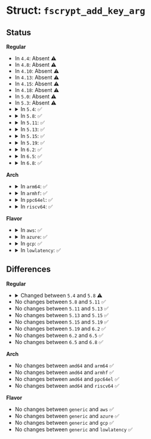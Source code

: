 # Struct: <code>fscrypt_add_key_arg</code>

## Status
<b>Regular</b>
<ul>
<li>
In <code>4.4</code>: Absent ⚠️
</li>
<li>
In <code>4.8</code>: Absent ⚠️
</li>
<li>
In <code>4.10</code>: Absent ⚠️
</li>
<li>
In <code>4.13</code>: Absent ⚠️
</li>
<li>
In <code>4.15</code>: Absent ⚠️
</li>
<li>
In <code>4.18</code>: Absent ⚠️
</li>
<li>
In <code>5.0</code>: Absent ⚠️
</li>
<li>
In <code>5.3</code>: Absent ⚠️
</li>
<li>
<details>
<summary>In <code>5.4</code>: ✅</summary>

```c
struct fscrypt_add_key_arg {
    struct fscrypt_key_specifier key_spec;
    __u32 raw_size;
    __u32 __reserved[9];
    __u8 raw[0];
};
```
</details>
</li>
<li>
<details>
<summary>In <code>5.8</code>: ✅</summary>

```c
struct fscrypt_add_key_arg {
    struct fscrypt_key_specifier key_spec;
    __u32 raw_size;
    __u32 key_id;
    __u32 __reserved[8];
    __u8 raw[0];
};
```
</details>
</li>
<li>
<details>
<summary>In <code>5.11</code>: ✅</summary>

```c
struct fscrypt_add_key_arg {
    struct fscrypt_key_specifier key_spec;
    __u32 raw_size;
    __u32 key_id;
    __u32 __reserved[8];
    __u8 raw[0];
};
```
</details>
</li>
<li>
<details>
<summary>In <code>5.13</code>: ✅</summary>

```c
struct fscrypt_add_key_arg {
    struct fscrypt_key_specifier key_spec;
    __u32 raw_size;
    __u32 key_id;
    __u32 __reserved[8];
    __u8 raw[0];
};
```
</details>
</li>
<li>
<details>
<summary>In <code>5.15</code>: ✅</summary>

```c
struct fscrypt_add_key_arg {
    struct fscrypt_key_specifier key_spec;
    __u32 raw_size;
    __u32 key_id;
    __u32 __reserved[8];
    __u8 raw[0];
};
```
</details>
</li>
<li>
<details>
<summary>In <code>5.19</code>: ✅</summary>

```c
struct fscrypt_add_key_arg {
    struct fscrypt_key_specifier key_spec;
    __u32 raw_size;
    __u32 key_id;
    __u32 __reserved[8];
    __u8 raw[0];
};
```
</details>
</li>
<li>
<details>
<summary>In <code>6.2</code>: ✅</summary>

```c
struct fscrypt_add_key_arg {
    struct fscrypt_key_specifier key_spec;
    __u32 raw_size;
    __u32 key_id;
    __u32 __reserved[8];
    __u8 raw[0];
};
```
</details>
</li>
<li>
<details>
<summary>In <code>6.5</code>: ✅</summary>

```c
struct fscrypt_add_key_arg {
    struct fscrypt_key_specifier key_spec;
    __u32 raw_size;
    __u32 key_id;
    __u32 __reserved[8];
    __u8 raw[0];
};
```
</details>
</li>
<li>
<details>
<summary>In <code>6.8</code>: ✅</summary>

```c
struct fscrypt_add_key_arg {
    struct fscrypt_key_specifier key_spec;
    __u32 raw_size;
    __u32 key_id;
    __u32 __reserved[8];
    __u8 raw[0];
};
```
</details>
</li>
</ul>
<b>Arch</b>
<ul>
<li>
<details>
<summary>In <code>arm64</code>: ✅</summary>

```c
struct fscrypt_add_key_arg {
    struct fscrypt_key_specifier key_spec;
    __u32 raw_size;
    __u32 __reserved[9];
    __u8 raw[0];
};
```
</details>
</li>
<li>
<details>
<summary>In <code>armhf</code>: ✅</summary>

```c
struct fscrypt_add_key_arg {
    struct fscrypt_key_specifier key_spec;
    __u32 raw_size;
    __u32 __reserved[9];
    __u8 raw[0];
};
```
</details>
</li>
<li>
<details>
<summary>In <code>ppc64el</code>: ✅</summary>

```c
struct fscrypt_add_key_arg {
    struct fscrypt_key_specifier key_spec;
    __u32 raw_size;
    __u32 __reserved[9];
    __u8 raw[0];
};
```
</details>
</li>
<li>
<details>
<summary>In <code>riscv64</code>: ✅</summary>

```c
struct fscrypt_add_key_arg {
    struct fscrypt_key_specifier key_spec;
    __u32 raw_size;
    __u32 __reserved[9];
    __u8 raw[0];
};
```
</details>
</li>
</ul>
<b>Flavor</b>
<ul>
<li>
<details>
<summary>In <code>aws</code>: ✅</summary>

```c
struct fscrypt_add_key_arg {
    struct fscrypt_key_specifier key_spec;
    __u32 raw_size;
    __u32 __reserved[9];
    __u8 raw[0];
};
```
</details>
</li>
<li>
<details>
<summary>In <code>azure</code>: ✅</summary>

```c
struct fscrypt_add_key_arg {
    struct fscrypt_key_specifier key_spec;
    __u32 raw_size;
    __u32 __reserved[9];
    __u8 raw[0];
};
```
</details>
</li>
<li>
<details>
<summary>In <code>gcp</code>: ✅</summary>

```c
struct fscrypt_add_key_arg {
    struct fscrypt_key_specifier key_spec;
    __u32 raw_size;
    __u32 __reserved[9];
    __u8 raw[0];
};
```
</details>
</li>
<li>
<details>
<summary>In <code>lowlatency</code>: ✅</summary>

```c
struct fscrypt_add_key_arg {
    struct fscrypt_key_specifier key_spec;
    __u32 raw_size;
    __u32 __reserved[9];
    __u8 raw[0];
};
```
</details>
</li>
</ul>

## Differences
<b>Regular</b>
<ul>
<li>
<details>
<summary>Changed between <code>5.4</code> and <code>5.8</code> ⚠️</summary>
<ul>
<li>
<b>Field added. </b>
<code>__u32 key_id</code>
</li>
<li>
<b>Field type changed. </b>
<code>__u32 __reserved[9]</code> ➡️ <code>__u32 __reserved[8]</code>
</li>
</ul>
</details>
</li>
<li>
No changes between <code>5.8</code> and <code>5.11</code> ✅
</li>
<li>
No changes between <code>5.11</code> and <code>5.13</code> ✅
</li>
<li>
No changes between <code>5.13</code> and <code>5.15</code> ✅
</li>
<li>
No changes between <code>5.15</code> and <code>5.19</code> ✅
</li>
<li>
No changes between <code>5.19</code> and <code>6.2</code> ✅
</li>
<li>
No changes between <code>6.2</code> and <code>6.5</code> ✅
</li>
<li>
No changes between <code>6.5</code> and <code>6.8</code> ✅
</li>
</ul>
<b>Arch</b>
<ul>
<li>
No changes between <code>amd64</code> and <code>arm64</code> ✅
</li>
<li>
No changes between <code>amd64</code> and <code>armhf</code> ✅
</li>
<li>
No changes between <code>amd64</code> and <code>ppc64el</code> ✅
</li>
<li>
No changes between <code>amd64</code> and <code>riscv64</code> ✅
</li>
</ul>
<b>Flavor</b>
<ul>
<li>
No changes between <code>generic</code> and <code>aws</code> ✅
</li>
<li>
No changes between <code>generic</code> and <code>azure</code> ✅
</li>
<li>
No changes between <code>generic</code> and <code>gcp</code> ✅
</li>
<li>
No changes between <code>generic</code> and <code>lowlatency</code> ✅
</li>
</ul>
